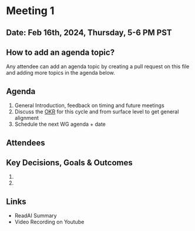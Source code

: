 # Meeting 1

## Date: Feb 16th, 2024, Thursday, 5-6 PM PST

## How to add an agenda topic?
Any attendee can add an agenda topic by creating a pull request on this file and adding more topics in the agenda below.

## Agenda

1. General Introduction, feedback on timing and future meetings 
2. Discuss the [OKR](../okrs/jan_2024.md) for this cycle and from surface level to get general alignment
3. Schedule the next WG agenda + date


## Attendees


## Key Decisions, Goals & Outcomes

1.
2.

## Links
- ReadAI Summary
- Video Recording on Youtube
